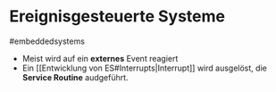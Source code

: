 # Ereignisgesteuerte Systeme
#embeddedsystems 

* Meist wird auf ein **externes** Event reagiert
* Ein [[Entwicklung von ES#Interrupts|Interrupt]] wird ausgelöst, die **Service Routine** audgeführt.

